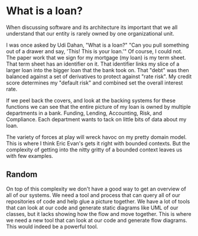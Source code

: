 # What is a loan?

When discussing software and its architecture its important that we all understand that our entity is rarely owned by one organizational unit.

I was once asked by Udi Dahan, "What is a loan?" "Can you pull something out of a drawer and say, 'This! This is your loan.'" Of course, I could not. The paper work that we sign for my mortgage (my loan) is my term sheet. That term sheet has an identifier on it. That identifier links my slice of a larger loan into the bigger loan that the bank took on. That "debt" was then balanced against a set of derivatives to protect against "rate risk". My credit score determines my "default risk" and combined set the overall interest rate.

If we peel back the covers, and look at the backing systems for these functions we can see that the entire picture of my loan is owned by multiple departments in a bank. Funding, Lending, Accounting, Risk, and Compliance. Each department wants to tack on little bits of data about my loan. 

The variety of forces at play will wreck havoc on my pretty domain model. This is where I think Eric Evan's gets it right with bounded contexts. But the complexity of getting into the nitty gritty of a bounded context leaves us with few examples.

## Random

On top of this complexity we don't have a good way to get an overview of all of our systems. We need a tool and process that can query all of our repositories of code and help glue a picture together. We have a lot of tools that can look at our code and generate static diagrams like UML of our classes, but it lacks showing how the flow and move together. This is where we need a new tool that can look at our code and generate flow diagrams. This would indeed be a powerful tool.